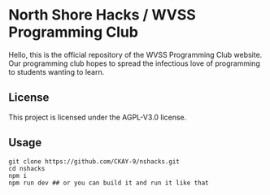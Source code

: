 # North Shore Hacks / WVSS Programming Club

Hello, this is the official repository of the WVSS Programming Club website.
Our programming club hopes to spread the infectious love of programming to students wanting to learn.

## License
This project is licensed under the AGPL-V3.0 license.

## Usage

```
git clone https://github.com/CKAY-9/nshacks.git
cd nshacks
npm i
npm run dev ## or you can build it and run it like that
```
